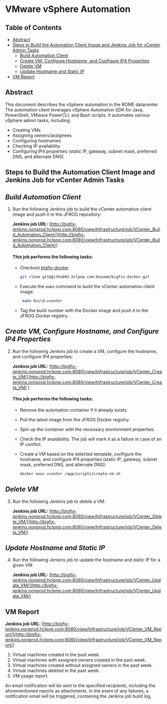 # VMware vSphere Automation

## Table of Contents

- [Abstract](#abstract)
- [Steps to Build the Automation Client Image and Jenkins Job for vCenter Admin Tasks](#steps-to-build-the-automation-client-image-and-jenkins-job-for-vcenter-admin-tasks)
  - [Build Automation Client](#build-automation-client)
  - [Create VM, Configure Hostname, and Configure IP4 Properties](#create-vm-configure-hostname-and-configure-ip4-properties)
  - [Delete VM](#delete-vm)
  - [Update Hostname and Static IP](#update-hostname-and-static-ip)
- [VM Report](#vm-report)

## Abstract

This document describes the vSphere automation in the ROME datacenter. The automation client leverages vSphere Automation SDK for Java, PowerShell, VMware PowerCLI, and Bash scripts. It automates various vSphere admin tasks, including:

- Creating VMs
- Assigning owners/assignees
- Configuring hostnames
- Checking IP availability
- Configuring IP4 properties (static IP, gateway, subnet mask, preferred DNS, and alternate DNS)

**Steps to Build the Automation Client Image and Jenkins Job for vCenter Admin Tasks**
---

*Build Automation Client*
---

1. Run the following Jenkins job to build the vCenter automation client image and push it to the JFROG repository:

   **Jenkins job URL:** [http://bigfix-jenkins.nonprod.hclpnp.com:8080/view/Infrastructure/job/VCenter_Build_Automation_Client/](http://bigfix-jenkins.nonprod.hclpnp.com:8080/view/Infrastructure/job/VCenter_Build_Automation_Client/)

   #### This job performs the following tasks: 
   
   - Checkout [bigfix-docker](git@github02.hclpnp.com:besuem/bigfix-docker.git)
     ```bash
     git clone git@github02.hclpnp.com:besuem/bigfix-docker.git
     ```
   - Execute the `make` command to build the vCenter automation client image:
     ```bash
      make build-vcenter
     ```
   - Tag the build number with the Docker image and push it to the JFROG Docker registry.

*Create VM, Configure Hostname, and Configure IP4 Properties*
---

2. Run the following Jenkins job to create a VM, configure the hostname, and configure IP4 properties:

   **Jenkins job URL:** [http://bigfix-jenkins.nonprod.hclpnp.com:8080/view/Infrastructure/job/VCenter_Create_VM/](http://bigfix-jenkins.nonprod.hclpnp.com:8080/view/Infrastructure/job/VCenter_Create_VM/ )

   #### This job performs the following tasks: 

   - Remove the automation container if it already exists.

   - Pull the latest image from the JFROG Docker registry.

   - Spin up the container with the necessary environment properties.

   - Check the IP availability. The job will mark it as a failure in case of an IP conflict.

   - Create a VM based on the selected template, configure the hostname, and configure IP4 properties (static IP, gateway, subnet mask, preferred DNS, and alternate DNS):
     ```bash
     docker exec vcenter /app/scripts/create-vm.sh
     ```
*Delete VM*
---
3. Run the following Jenkins job to delete a VM:

   **Jenkins job URL:** [http://bigfix-jenkins.nonprod.hclpnp.com:8080/view/Infrastructure/job/VCenter_Delete_VM/](http://bigfix-jenkins.nonprod.hclpnp.com:8080/view/Infrastructure/job/VCenter_Delete_VM/)

*Update Hostname and Static IP*
---
4. Run the following Jenkins job to update the hostname and static IP for a given VM:

   **Jenkins job URL:** [http://bigfix-jenkins.nonprod.hclpnp.com:8080/view/Infrastructure/job/VCenter_Update_VM/](http://bigfix-jenkins.nonprod.hclpnp.com:8080/view/Infrastructure/job/VCenter_Update_VM/)

## VM Report 

**Jenkins job URL:** [http://bigfix-jenkins.nonprod.hclpnp.com:8080/view/Infrastructure/job/VCenter_VM_Report/](http://bigfix-jenkins.nonprod.hclpnp.com:8080/view/Infrastructure/job/VCenter_VM_Report/)
1. Virtual machines created in the past week.
2. Virtual machines with assigned owners created in the past week.
3. Virtual machines created without assigned owners in the past week.
4. Virtual machines deleted in the past week.
5. VM usage report.

An email notification will be sent to the specified recipients, including the aforementioned reports as attachments. 
In the event of any failures, a notification email will be triggered, containing the Jenkins job build log.
